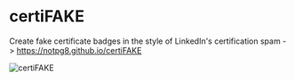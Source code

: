 # certiFAKE

Create fake certificate badges in the style of LinkedIn's certification spam -> https://notpg8.github.io/certiFAKE

![certiFAKE](https://user-images.githubusercontent.com/93882841/168591303-50d5d97a-3ae3-41b0-8f5c-b3824d9bef9c.png)
